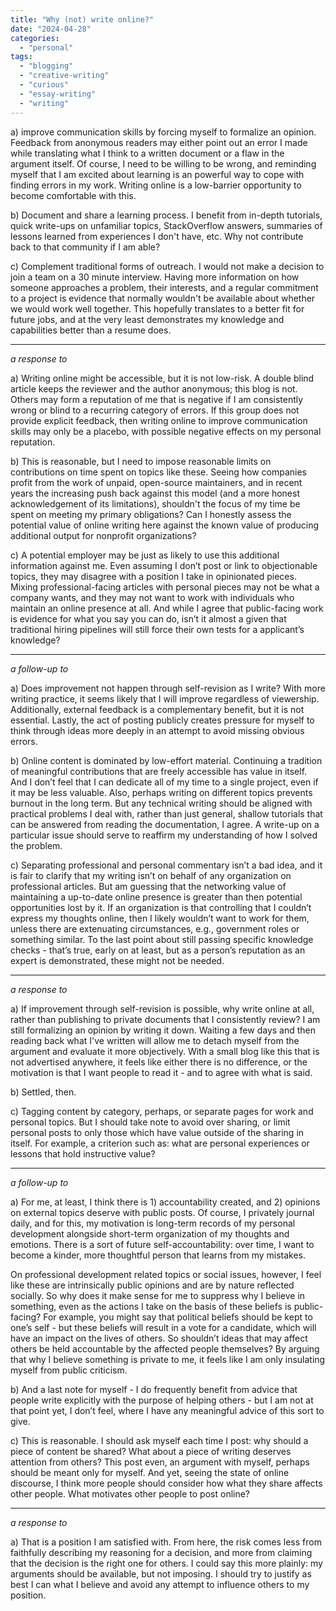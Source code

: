 ```yaml
---
title: "Why (not) write online?"
date: "2024-04-28"
categories: 
  - "personal"
tags: 
  - "blogging"
  - "creative-writing"
  - "curious"
  - "essay-writing"
  - "writing"
---
```


a) improve communication skills by forcing myself to formalize an opinion. Feedback from anonymous readers may either point out an error I made while translating what I think to a written document or a flaw in the argument itself. Of course, I need to be willing to be wrong, and reminding myself that I am excited about learning is an powerful way to cope with finding errors in my work. Writing online is a low-barrier opportunity to become comfortable with this.

b) Document and share a learning process. I benefit from in-depth tutorials, quick write-ups on unfamiliar topics, StackOverflow answers, summaries of lessons learned from experiences I don't have, etc. Why not contribute back to that community if I am able?

c) Complement traditional forms of outreach. I would not make a decision to join a team on a 30 minute interview. Having more information on how someone approaches a problem, their interests, and a regular commitment to a project is evidence that normally wouldn't be available about whether we would work well together. This hopefully translates to a better fit for future jobs, and at the very least demonstrates my knowledge and capabilities better than a resume does.

* * *

_a_ _response to_

a) Writing online might be accessible, but it is not low-risk. A double blind article keeps the reviewer and the author anonymous; this blog is not. Others may form a reputation of me that is negative if I am consistently wrong or blind to a recurring category of errors. If this group does not provide explicit feedback, then writing online to improve communication skills may only be a placebo, with possible negative effects on my personal reputation.

b) This is reasonable, but I need to impose reasonable limits on contributions on time spent on topics like these. Seeing how companies profit from the work of unpaid, open-source maintainers, and in recent years the increasing push back against this model (and a more honest acknowledgement of its limitations), shouldn't the focus of my time be spent on meeting my primary obligations? Can I honestly assess the potential value of online writing here against the known value of producing additional output for nonprofit organizations?

c) A potential employer may be just as likely to use this additional information against me. Even assuming I don’t post or link to objectionable topics, they may disagree with a position I take in opinionated pieces. Mixing professional-facing articles with personal pieces may not be what a company wants, and they may not want to work with individuals who maintain an online presence at all. And while I agree that public-facing work is evidence for what you say you can do, isn’t it almost a given that traditional hiring pipelines will still force their own tests for a applicant’s knowledge?

* * *

_a follow-up to_

a) Does improvement not happen through self-revision as I write? With more writing practice, it seems likely that I will improve regardless of viewership. Additionally, external feedback is a complementary benefit, but it is not essential. Lastly, the act of posting publicly creates pressure for myself to think through ideas more deeply in an attempt to avoid missing obvious errors.

b) Online content is dominated by low-effort material. Continuing a tradition of meaningful contributions that are freely accessible has value in itself. And I don’t feel that I can dedicate all of my time to a single project, even if it may be less valuable. Also, perhaps writing on different topics prevents burnout in the long term. But any technical writing should be aligned with practical problems I deal with, rather than just general, shallow tutorials that can be answered from reading the documentation, I agree. A write-up on a particular issue should serve to reaffirm my understanding of how I solved the problem.

c) Separating professional and personal commentary isn’t a bad idea, and it is fair to clarify that my writing isn’t on behalf of any organization on professional articles. But am guessing that the networking value of maintaining a up-to-date online presence is greater than then potential opportunities lost by it. If an organization is that controlling that I couldn’t express my thoughts online, then I likely wouldn’t want to work for them, unless there are extenuating circumstances, e.g., government roles or something similar. To the last point about still passing specific knowledge checks - that’s true, early on at least, but as a person’s reputation as an expert is demonstrated, these might not be needed.

* * *

_a response to_

a) If improvement through self-revision is possible, why write online at all, rather than publishing to private documents that I consistently review? I am still formalizing an opinion by writing it down. Waiting a few days and then reading back what I've written will allow me to detach myself from the argument and evaluate it more objectively. With a small blog like this that is not advertised anywhere, it feels like either there is no difference, or the motivation is that I want people to read it - and to agree with what is said.

b) Settled, then.

c) Tagging content by category, perhaps, or separate pages for work and personal topics. But I should take note to avoid over sharing, or limit personal posts to only those which have value outside of the sharing in itself. For example, a criterion such as: what are personal experiences or lessons that hold instructive value?

* * *

_a follow-up to_

a) For me, at least, I think there is 1) accountability created, and 2) opinions on external topics deserve with public posts. Of course, I privately journal daily, and for this, my motivation is long-term records of my personal development alongside short-term organization of my thoughts and emotions. There is a sort of future self-accountability: over time, I want to become a kinder, more thoughtful person that learns from my mistakes.

On professional development related topics or social issues, however, I feel like these are intrinsically public opinions and are by nature reflected socially. So why does it make sense for me to suppress why I believe in something, even as the actions I take on the basis of these beliefs is public-facing? For example, you might say that political beliefs should be kept to one’s self - but these beliefs will result in a vote for a candidate, which will have an impact on the lives of others. So shouldn’t ideas that may affect others be held accountable by the affected people themselves? By arguing that why I believe something is private to me, it feels like I am only insulating myself from public criticism.

b) And a last note for myself - I do frequently benefit from advice that people write explicitly with the purpose of helping others - but I am not at that point yet, I don’t feel, where I have any meaningful advice of this sort to give.

c) This is reasonable. I should ask myself each time I post: why should a piece of content be shared? What about a piece of writing deserves attention from others? This post even, an argument with myself, perhaps should be meant only for myself. And yet, seeing the state of online discourse, I think more people should consider how what they share affects other people. What motivates other people to post online?

* * *

_a response to_

a) That is a position I am satisfied with. From here, the risk comes less from faithfully describing my reasoning for a decision, and more from claiming that the decision is the right one for others. I could say this more plainly: my arguments should be available, but not imposing. I should try to justify as best I can what I believe and avoid any attempt to influence others to my position.

